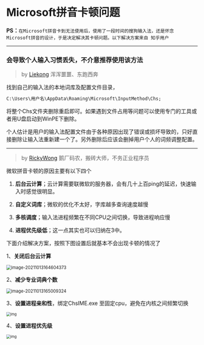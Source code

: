 # Microsoft拼音卡顿问题

**PS：**`在Microsoft拼音卡到无法使用后，使用了一段时间的搜狗输入法，还是怀念Microsoft拼音的设计，于是决定解决其卡顿问题。以下解决方案来自 知乎用户`

------

### 会导致个人输入习惯丢失，不介意推荐使用该方法

> by [Liekong](https://www.zhihu.com/people/wang-wen-long-18-61) 浑浑噩噩、东跑西奔

找到自己的输入法的本地词库及配置文件目录，

```cmd
C:\Users\用户名\AppData\Roaming\Microsoft\InputMethod\Chs;
```


将整个Chs文件夹删除重启即可。如果遇到文件占用等问题可以使用专门的工具或者用U盘启动到WinPE下删除。

个人估计是用户的输入法配置文件由于各种原因出现了错误或损坏导致的，只好直接删除让输入法重新建一个了。另外删除后应该会删掉用户个人的词频调整配置。

---

> by [RickyWong](https://www.zhihu.com/people/ricky_wong) 鹅厂码农，搬砖大师，不务正业程序员

微软拼音卡顿的原因主要有以下四个

1. **后台云计算**；云计算需要联微软的服务器，会有几十上百ping的延迟，快速输入时感觉很明显。

2. **自定义词库**；微软的优化不太好，字库越多查询速度越慢

3. **多核调度**；输入法进程频繁在不同CPU之间切换，导致进程响应慢

4. **进程优先级低**；这一点其实也可以归纳在3中。

   

下面介绍解决方案，按照下图设置后就基本不会出现卡顿的情况了

1、**关闭后台云计算**

<img src="https://gitee.com/yzketx/image-markdown/raw/master/img/202110131646805.png" alt="image-20211013164604373" style="zoom:80%;" />

2、**减少专业词典个数**

<img src="https://gitee.com/yzketx/image-markdown/raw/master/img/202110131650557.png" alt="image-20211013165009324" style="zoom:80%;" />

3、**设置进程亲和性**，绑定ChsIME.exe 至固定cpu，避免在内核之间频繁切换

<img src="https://gitee.com/yzketx/image-markdown/raw/master/img/202110112036087.jpeg" alt="img" style="zoom: 67%;" />

4、**设置进程优先级**

<img src="https://gitee.com/yzketx/image-markdown/raw/master/img/202110112035720.jpeg" alt="img" style="zoom:67%;" />
